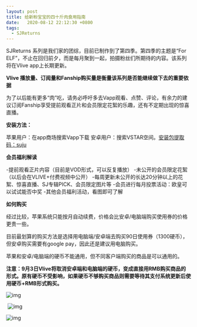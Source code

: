 ```yaml
---
layout: post
title: 给新粉宝宝的四十斤肉食用指南
date:   2020-08-12 22:12:30 +0800
tags:
  - SJReturns
---
```


SJReturns 系列是我们家的团综，目前已制作到了第四季。第四季的主题是“For ELF”，不止在回归前夕，而是每月聚到一起，拍摄粉丝们所期待的内容。该系列将在Vlive app上长期更新。

**Vlive 播放量、订阅量和Fanship购买量是衡量该系列是否能继续做下去的重要依据**

为了以后能有更多“肉”吃，请务必呼吁多去Vapp观看、点赞、评论，有余力的建议订阅Fanship享受提前观看正片和会员限定花絮的乐趣，还有不定期出现的惊喜直播。

**安装方法：**

苹果用户：在app商场搜索Vapp下载
安卓用户：搜索VSTAR空间。[安装包提取码：suju](https://pan.baidu.com/s/1pQXWUqrtl4-UBfHWzPcfnw)

**会员福利解读**

-提前观看正片内容（目前是VOD形式，可以反复播放）
-未公开的会员限定花絮（以后会在VLIVE+付费视频中公开）
-每周更新未公开的长达20分钟以上的花絮、惊喜直播、SJ专辑PICK、会员限定图片等
-会员进行每月投票活动：欧皇可以试试能否中奖
-其他会员福利活动，看图即可了解

**如何购买**

经过比较，苹果系统只能按月自动续费，价格会比安卓/电脑端购买使用券的价格更贵一些。

目前最划算的购买方法是选择用电脑端/安卓端去购买90日使用券（1300硬币），但安卓购买需要有google pay，因此还是建议用电脑购买。

苹果和安卓/电脑端的硬币不能通用，但不同客户端购买的商品是可以通用的。

**注意：9月3日Vlive将取消安卓端和电脑端的硬币，变成直接用RMB购买商品的形式。原有硬币不受影响，如果硬币不够购买商品则需要等待其支付系统更新后使用硬币+RMB形式购买。**

![img](https://cdn.jsdelivr.net/gh/penglanxindong1106/pic/007ZZwvGly1geqkkhug3mj31gx0ttdtr.jpg)

​	![img](https://cdn.jsdelivr.net/gh/penglanxindong1106/pic/007ZZwvGly1geqkwwxbknj31fr0t618h.jpg)

![img](https://cdn.jsdelivr.net/gh/penglanxindong1106/pic/007ZZwvGly1ge8cw1xlnhj30xl0p8n4p.jpg)
